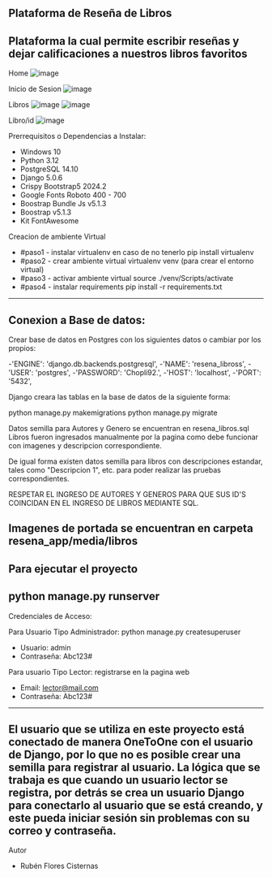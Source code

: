 Plataforma de Reseña de Libros
----------------------------------------------------------------
Plataforma la cual permite escribir reseñas y dejar
calificaciones a nuestros libros favoritos
----------------------------------------------------------------
Home
![image](https://github.com/rfloresc92/ViajesChile/assets/156140625/18055595-e4a5-4518-b2f0-9ab6bfd5505b)

Inicio de Sesion
![image](https://github.com/rfloresc92/ViajesChile/assets/156140625/665a340d-1aa2-4ebb-a537-37ff15fd9ecb)

Libros
![image](https://github.com/rfloresc92/ViajesChile/assets/156140625/158d23c5-2200-406f-997f-01b7eacee9d1)
![image](https://github.com/rfloresc92/ViajesChile/assets/156140625/9f0dc118-f9f8-4ae0-ba02-3a9794a7a308)

Libro/id
![image](https://github.com/rfloresc92/ViajesChile/assets/156140625/dcd0535b-6879-45d4-a146-466b347ba4ef)

Prerrequisitos o Dependencias a Instalar:
- Windows 10
- Python 3.12
- PostgreSQL 14.10
- Django 5.0.6
- Crispy Bootstrap5 2024.2
- Google Fonts Roboto 400 - 700
- Boostrap Bundle Js v5.1.3
- Boostrap v5.1.3
- Kit FontAwesome

Creacion de ambiente Virtual
- #paso1 - instalar virtualenv en caso de no tenerlo
  pip install virtualenv
- #paso2 - crear ambiente virtual
  virtualenv venv (para crear el entorno virtual)
- #paso3 - activar ambiente virtual
  source ./venv/Scripts/activate
- #paso4 - instalar requirements
  pip install -r requirements.txt
----------------------------------------------------------------
Conexion a Base de datos:
----------------------------------------------------------------
Crear base de datos en Postgres con los siguientes datos o
cambiar por los propios:

  -'ENGINE': 'django.db.backends.postgresql',
  -'NAME': 'resena_libross',
  -'USER': 'postgres',
  -'PASSWORD': 'Chopli92.',
  -'HOST': 'localhost',
  -'PORT': '5432',
  
Django creara las tablas en la base de datos de la siguiente forma:

python manage.py makemigrations
python manage.py migrate

Datos semilla para Autores y Genero se encuentran en resena_libros.sql
Libros fueron ingresados manualmente por la pagina como debe funcionar
con imagenes y descripcion correspondiente.

De igual forma existen datos semilla para libros con descripciones estandar,
tales como "Descripcion 1", etc. para poder realizar las pruebas
correspondientes.

RESPETAR EL INGRESO DE AUTORES Y GENEROS PARA QUE SUS ID'S COINCIDAN
EN EL INGRESO DE LIBROS MEDIANTE SQL.

Imagenes de portada se encuentran en carpeta resena_app/media/libros
----------------------------------------------------------------
Para ejecutar el proyecto
----------------------------------------------------------------
python manage.py runserver
----------------------------------------------------------------
Credenciales de Acceso:

Para Usuario Tipo Administrador:
python manage.py createsuperuser
- Usuario: admin
- Contraseña: Abc123#

Para usuario Tipo Lector:
registrarse en la pagina web
- Email: lector@mail.com
- Contraseña: Abc123#
----------------------------------------------------------------
El usuario que se utiliza en este proyecto está conectado de manera 
OneToOne con el usuario de Django, por lo que no es posible crear una 
semilla para registrar al usuario. La lógica que se trabaja es que 
cuando un usuario lector se registra, por detrás se crea un usuario 
Django para conectarlo al usuario que se está creando, 
y este pueda iniciar sesión sin problemas con su correo y contraseña.
----------------------------------------------------------------
Autor
- Rubén Flores Cisternas